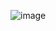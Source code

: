 ![image](https://github.com/usagi-meep/quiz-2/assets/175082850/ed0712b2-dd8d-45cf-a510-8853a2f6298c)
